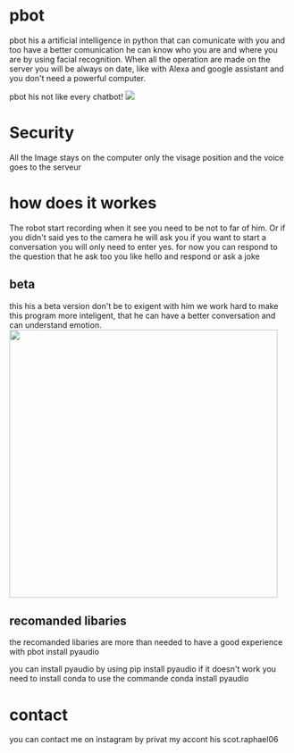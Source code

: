 # pbot
pbot his a artificial intelligence in python that can comunicate with you and too have a better comunication he can know who you are and where you are by using facial recognition. When all the operation are made on the server you will be always on date, like with Alexa and google assistant and you don't need a powerful computer.

pbot his not like every chatbot!
<img src="https://media1.giphy.com/media/3ohhwFmrcYqKEHg3Kw/source.gif">

<h1>Security</h1>
All the Image stays on the computer only the visage position and the voice goes to the serveur


<h1>how does it workes</h1>
The robot start recording when it see you need to be not to far of him. Or if you didn't said yes to the camera
he will ask you if you want to start a conversation you will only need to enter yes. for now you can respond 
to the question that he ask too you like hello and respond or ask a joke

<h2>beta</h2>
this his a beta version don't be to exigent with him we work hard to make this program more inteligent, that
he can have a better conversation and can understand emotion.
<img width="480" height="480"src="https://cdn.dribbble.com/users/1138875/screenshots/4432385/roboto_animation_dribbble.gif">


<h2>recomanded libaries</h2>
the recomanded libaries are more than needed to have a good experience with pbot
install pyaudio

you can install pyaudio by using
pip install pyaudio
if it doesn't work you need to install conda to use the commande 
conda install pyaudio

<h1>contact</h1>
you can contact me on instagram by privat my accont his scot.raphael06
